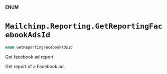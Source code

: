 **ENUM**

# `Mailchimp.Reporting.GetReportingFacebookAdsId`

```swift
enum GetReportingFacebookAdsId
```

Get facebook ad report

Get report of a Facebook ad.
